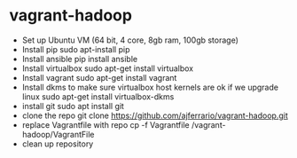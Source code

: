 # vagrant-hadoop
- Set up Ubuntu VM (64 bit, 4 core, 8gb ram, 100gb storage)
- Install pip
sudo apt-install pip
- Install ansible
pip install ansible
- Install virtualbox
sudo apt-get install virtualbox
- Install vagrant
sudo apt-get install vagrant
- Install dkms to make sure virtualbox host kernels are ok if we upgrade linux
sudo apt-get install virtualbox-dkms
- install git
sudo apt install git
- clone the repo
git clone https://github.com/ajferrario/vagrant-hadoop.git
- replace Vagrantfile with repo
cp -f Vagrantfile /vagrant-hadoop/VagrantFile
- clean up repository
